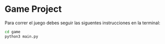 # Game Project

Para correr el juego debes seguir las siguentes instrucciones en la terminal:

```sh
cd game
python3 main.py
```